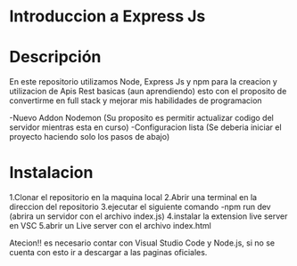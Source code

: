 # Introduccion a Express Js

# Descripción
En este repositorio utilizamos Node, Express Js y npm para la creacion y utilizacion de Apis Rest basicas (aun aprendiendo) esto con el proposito de convertirme en full stack y mejorar mis habilidades de programacion

-Nuevo Addon Nodemon (Su proposito es permitir actualizar codigo del servidor mientras esta en curso)
-Configuracion lista (Se deberia iniciar el proyecto haciendo solo los pasos de abajo)

# Instalacion
1.Clonar el repositorio en la maquina local
2.Abrir una terminal en la direccion del repositorio
3.ejecutar el siguiente comando
    -npm run dev (abrira un servidor con el archivo index.js)
4.instalar la extension live server en VSC
5.abrir un Live server con el archivo index.html

Atecion!! es necesario contar con Visual Studio Code y Node.js, si no se cuenta con esto ir a descargar a las paginas oficiales.